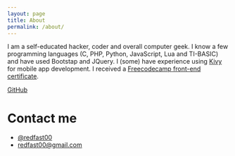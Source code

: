 ```yaml
---
layout: page
title: About
permalink: /about/
---
```


I am a self-educated hacker, coder and overall computer geek.
I know a few programming languages (C, PHP, Python, JavaScript, Lua and TI-BASIC) and have used Bootstap and JQuery. 
I (some) have experience using <a href="https://kivy.org">Kivy</a> for mobile app development. I received a <a href="https://freecodecamp.com/redfast00/front-end-certification">Freecodecamp front-end certificate</a>.

  <a target="_blank" href="http://github.com/redfast00"><i class="fa fa-github"></i> GitHub</a>

# Contact me
<ul>
    <li><a target="_blank" href="https://twitter.com/redfast00"><i class="fa fa-twitter"></i> @redfast00</a></li>
    <li><a target="_blank" href="mailto:redfast00@gmail.com"><i class="fa fa-envelope"></i> redfast00@gmail.com</a></li>
  </ul>
